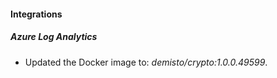 #### Integrations
##### Azure Log Analytics
- Updated the Docker image to: *demisto/crypto:1.0.0.49599*.